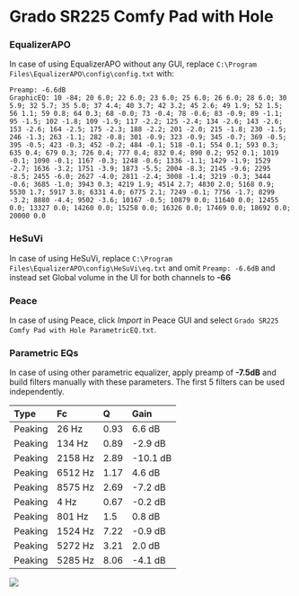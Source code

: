 # Grado SR225 Comfy Pad with Hole

### EqualizerAPO
In case of using EqualizerAPO without any GUI, replace `C:\Program Files\EqualizerAPO\config\config.txt`
with:
```
Preamp: -6.6dB
GraphicEQ: 10 -84; 20 6.0; 22 6.0; 23 6.0; 25 6.0; 26 6.0; 28 6.0; 30 5.9; 32 5.7; 35 5.0; 37 4.4; 40 3.7; 42 3.2; 45 2.6; 49 1.9; 52 1.5; 56 1.1; 59 0.8; 64 0.3; 68 -0.0; 73 -0.4; 78 -0.6; 83 -0.9; 89 -1.1; 95 -1.5; 102 -1.8; 109 -1.9; 117 -2.2; 125 -2.4; 134 -2.6; 143 -2.6; 153 -2.6; 164 -2.5; 175 -2.3; 188 -2.2; 201 -2.0; 215 -1.8; 230 -1.5; 246 -1.3; 263 -1.1; 282 -0.8; 301 -0.9; 323 -0.9; 345 -0.7; 369 -0.5; 395 -0.5; 423 -0.3; 452 -0.2; 484 -0.1; 518 -0.1; 554 0.1; 593 0.3; 635 0.4; 679 0.3; 726 0.4; 777 0.4; 832 0.4; 890 0.2; 952 0.1; 1019 -0.1; 1090 -0.1; 1167 -0.3; 1248 -0.6; 1336 -1.1; 1429 -1.9; 1529 -2.7; 1636 -3.2; 1751 -3.9; 1873 -5.5; 2004 -8.3; 2145 -9.6; 2295 -8.5; 2455 -6.0; 2627 -4.0; 2811 -2.4; 3008 -1.4; 3219 -0.3; 3444 -0.6; 3685 -1.0; 3943 0.3; 4219 1.9; 4514 2.7; 4830 2.0; 5168 0.9; 5530 1.7; 5917 3.8; 6331 4.0; 6775 2.1; 7249 -0.1; 7756 -1.7; 8299 -3.2; 8880 -4.4; 9502 -3.6; 10167 -0.5; 10879 0.0; 11640 0.0; 12455 0.0; 13327 0.0; 14260 0.0; 15258 0.0; 16326 0.0; 17469 0.0; 18692 0.0; 20000 0.0
```

### HeSuVi
In case of using HeSuVi, replace `C:\Program Files\EqualizerAPO\config\HeSuVi\eq.txt` and omit `Preamp:
-6.6dB` and instead set Global volume in the UI for both channels to **-66**

### Peace
In case of using Peace, click *Import* in Peace GUI and select `Grado SR225 Comfy Pad with Hole ParametricEQ.txt`.

### Parametric EQs
In case of using other parametric equalizer, apply preamp of **-7.5dB** and build filters manually with
these parameters. The first 5 filters can be used independently.

| Type    | Fc      |    Q | Gain     |
|:--------|:--------|:-----|:---------|
| Peaking | 26 Hz   | 0.93 | 6.6 dB   |
| Peaking | 134 Hz  | 0.89 | -2.9 dB  |
| Peaking | 2158 Hz | 2.89 | -10.1 dB |
| Peaking | 6512 Hz | 1.17 | 4.6 dB   |
| Peaking | 8575 Hz | 2.69 | -7.2 dB  |
| Peaking | 4 Hz    | 0.67 | -0.2 dB  |
| Peaking | 801 Hz  | 1.5  | 0.8 dB   |
| Peaking | 1524 Hz | 7.22 | -0.9 dB  |
| Peaking | 5272 Hz | 3.21 | 2.0 dB   |
| Peaking | 5285 Hz | 8.06 | -4.1 dB  |

![](https://raw.githubusercontent.com/jaakkopasanen/AutoEq/master/results/innerfidelity/sbaf-serious/Grado%20SR225%20Comfy%20Pad%20with%20Hole/Grado%20SR225%20Comfy%20Pad%20with%20Hole.png)